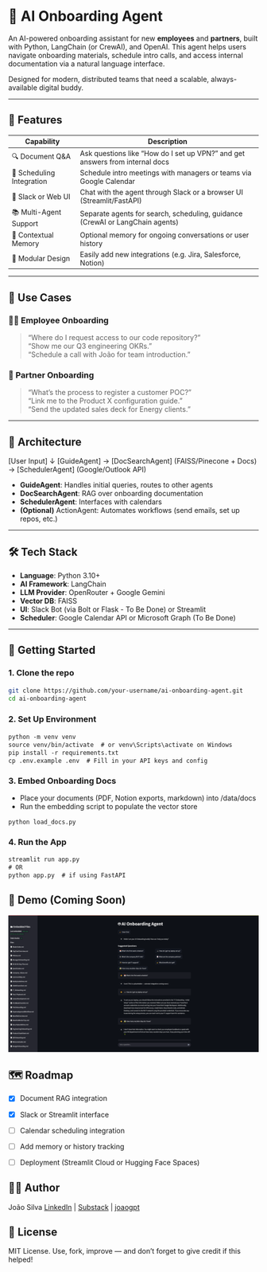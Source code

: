 # 🤖 AI Onboarding Agent

An AI-powered onboarding assistant for new **employees** and **partners**, built with Python, LangChain (or CrewAI), and OpenAI. This agent helps users navigate onboarding materials, schedule intro calls, and access internal documentation via a natural language interface.

Designed for modern, distributed teams that need a scalable, always-available digital buddy.

---

## 🌟 Features

| Capability                  | Description                                                               |
|----------------------------|---------------------------------------------------------------------------|
| 🔍 Document Q&A            | Ask questions like “How do I set up VPN?” and get answers from internal docs |
| 📅 Scheduling Integration  | Schedule intro meetings with managers or teams via Google Calendar         |
| 💬 Slack or Web UI         | Chat with the agent through Slack or a browser UI (Streamlit/FastAPI)      |
| 📚 Multi-Agent Support     | Separate agents for search, scheduling, guidance (CrewAI or LangChain agents) |
| 🧠 Contextual Memory       | Optional memory for ongoing conversations or user history                  |
| 🧪 Modular Design          | Easily add new integrations (e.g. Jira, Salesforce, Notion)                |

---

## 🧠 Use Cases

### 👩‍💼 Employee Onboarding
> “Where do I request access to our code repository?”  
> “Show me our Q3 engineering OKRs.”  
> “Schedule a call with João for team introduction.”

### 🤝 Partner Onboarding
> “What’s the process to register a customer POC?”  
> “Link me to the Product X configuration guide.”  
> “Send the updated sales deck for Energy clients.”

---

## 🧩 Architecture

[User Input]
↓
[GuideAgent] → [DocSearchAgent] (FAISS/Pinecone + Docs) -> [SchedulerAgent] (Google/Outlook API)

- **GuideAgent**: Handles initial queries, routes to other agents
- **DocSearchAgent**: RAG over onboarding documentation
- **SchedulerAgent**: Interfaces with calendars
- **(Optional)** ActionAgent: Automates workflows (send emails, set up repos, etc.)

---

## 🛠️ Tech Stack

- **Language**: Python 3.10+
- **AI Framework**: LangChain
- **LLM Provider**: OpenRouter + Google Gemini
- **Vector DB**: FAISS
- **UI**: Slack Bot (via Bolt or Flask - To Be Done) or Streamlit
- **Scheduler**: Google Calendar API or Microsoft Graph (To Be Done)

---

## 🚀 Getting Started

### 1. Clone the repo
```bash
git clone https://github.com/your-username/ai-onboarding-agent.git
cd ai-onboarding-agent
```

### 2. Set Up Environment
```
python -m venv venv
source venv/bin/activate  # or venv\Scripts\activate on Windows
pip install -r requirements.txt
cp .env.example .env  # Fill in your API keys and config
```

### 3. Embed Onboarding Docs
* Place your documents (PDF, Notion exports, markdown) into /data/docs
* Run the embedding script to populate the vector store
```
python load_docs.py
```

### 4. Run the App
```
streamlit run app.py
# OR
python app.py  # if using FastAPI
```

## 📸 Demo (Coming Soon)

![Streamlit Screenshot](./img/screenshots/Screenshot.png "The Onboarding AI Agent")


## 🗺️ Roadmap
- [X] Document RAG integration

- [X] Slack or Streamlit interface

- [ ] Calendar scheduling integration

- [ ] Add memory or history tracking

- [ ] Deployment (Streamlit Cloud or Hugging Face Spaces)

## 🧑‍💻 Author
João Silva
[LinkedIn](https://linkedin.com/in/jnorsilva) | [Substack](https://wirelessinthemaking.substack.com) | [joaogpt](https://chatgpt.com/g/g-6887987cc5a08191a3f54d021112e713-joaogpt)

## 📄 License
MIT License. Use, fork, improve — and don’t forget to give credit if this helped!
